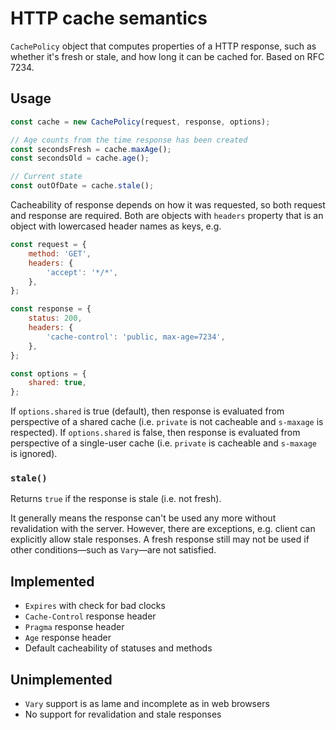 # HTTP cache semantics

`CachePolicy` object that computes properties of a HTTP response, such as whether it's fresh or stale, and how long it can be cached for. Based on RFC 7234.

## Usage

```js
const cache = new CachePolicy(request, response, options);

// Age counts from the time response has been created
const secondsFresh = cache.maxAge();
const secondsOld = cache.age();

// Current state
const outOfDate = cache.stale();
```

Cacheability of response depends on how it was requested, so both request and response are required. Both are objects with `headers` property that is an object with lowercased header names as keys, e.g.

```js
const request = {
    method: 'GET',
    headers: {
        'accept': '*/*',
    },
};

const response = {
    status: 200,
    headers: {
        'cache-control': 'public, max-age=7234',
    },
};

const options = {
    shared: true,
};
```

If `options.shared` is true (default), then response is evaluated from perspective of a shared cache (i.e. `private` is not cacheable and `s-maxage` is respected). If `options.shared` is false, then response is evaluated from perspective of a single-user cache (i.e. `private` is cacheable and `s-maxage` is ignored).

### `stale()`

Returns `true` if the response is stale (i.e. not fresh).

It generally means the response can't be used any more without revalidation with the server. However, there are exceptions, e.g. client can explicitly allow stale responses. A fresh response still may not be used if other conditions—such as `Vary`—are not satisfied.

## Implemented

* `Expires` with check for bad clocks
* `Cache-Control` response header
* `Pragma` response header
* `Age` response header
* Default cacheability of statuses and methods

## Unimplemented

* `Vary` support is as lame and incomplete as in web browsers
* No support for revalidation and stale responses
